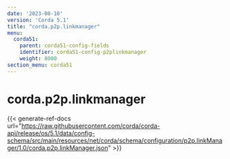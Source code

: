 ```yaml
---
date: '2023-08-10'
version: 'Corda 5.1'
title: "corda.p2p.linkmanager"
menu:
  corda51:
    parent: corda51-config-fields
    identifier: corda51-config-p2plinkmanager
    weight: 8000
section_menu: corda51
---
```

# corda.p2p.linkmanager
{{< generate-ref-docs url="https://raw.githubusercontent.com/corda/corda-api/release/os/5.1/data/config-schema/src/main/resources/net/corda/schema/configuration/p2p.linkManager/1.0/corda.p2p.linkManager.json" >}}